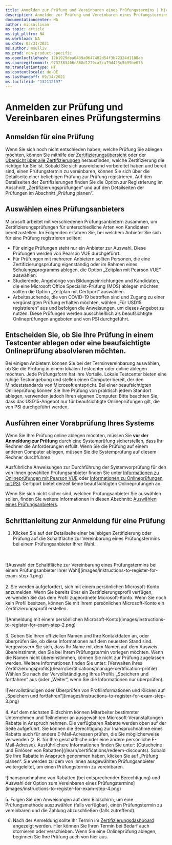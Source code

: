 ```yaml
---
title: Anmelden zur Prüfung und Vereinbaren eines Prüfungstermins | Microsoft-Dokumentation
description: Anmelden zur Prüfung und Vereinbaren eines Prüfungstermins
documentationcenter: NA
author: micsullivan
ms.topic: article
ms.tgt_pltfrm: NA
ms.workload: NA
ms.date: 03/31/2021
ms.author: msulliv
ms.prod: non-product-specific
ms.openlocfilehash: 12b1929dea0439a9647482d54f3b72324d1188ab
ms.sourcegitcommit: 9732383406c868d1279ca5ca79d423c5b99be073
ms.translationtype: HT
ms.contentlocale: de-DE
ms.lasthandoff: 09/14/2021
ms.locfileid: "132112197"
---
```

# <a name="register-and-schedule-an-exam"></a>Anmelden zur Prüfung und Vereinbaren eines Prüfungstermins

## <a name="how-to-register-for-an-exam"></a>Anmelden für eine Prüfung

Wenn Sie sich noch nicht entschieden haben, welche Prüfung Sie ablegen möchten, können Sie mithilfe der [Zertifizierungsübersicht](/learn/certifications/) oder der [Übersicht über alle Zertifizierungen](/learn/certifications/browse/) herausfinden, welche Zertifizierung die richtige für Sie ist. Sobald Sie sich ausreichend vorbereitet haben und bereit sind, einen Prüfungstermin zu vereinbaren, können Sie sich über die Detailseite einer beliebigen Prüfung zur Prüfung registrieren. Auf den Detailseiten der Zertifizierungen finden Sie die Option zur Registrierung im Abschnitt „Zertifizierungsprüfungen“ und auf den Detailseiten der Prüfungen im Abschnitt „Prüfung planen“.

## <a name="how-to-choose-an-exam-delivery-provider"></a><a name="how-to-choose-an-exam-delivery-provider"></a> Auswählen eines Prüfungsanbieters

Microsoft arbeitet mit verschiedenen Prüfungsanbietern zusammen, um Zertifizierungsprüfungen für unterschiedliche Arten von Kandidaten bereitzustellen. Im Folgenden erfahren Sie, bei welchem Anbieter Sie sich für eine Prüfung registrieren sollten:

- Für einige Prüfungen steht nur ein Anbieter zur Auswahl. Diese Prüfungen werden von Pearson VUE durchgeführt.
- Für Prüfungen mit mehreren Anbietern sollten Personen, die eine Zertifizierungsprüfung eigenständig oder im Rahmen eines Schulungsprogramms ablegen, die Option „Zeitplan mit Pearson VUE“ auswählen.
- Studierende, Angehörige von Bildungseinrichtungen und Kandidaten, die eine Microsoft Office Specialist-Prüfung (MOS) ablegen möchten, sollten die Option „Zeitplan mit Certiport“ auswählen.
- Arbeitssuchende, die von COVID-19 betroffen sind und Zugang zu einer vergünstigten Prüfung erhalten möchten, wählen „Für USD15 registrieren“ aus und befolgen die Anweisungen, um dieses Angebot zu nutzen. Diese Prüfungen werden ausschließlich als beaufsichtigte Onlineprüfungen angeboten und von PSI durchgeführt.

## <a name="decide-whether-to-take-your-exam-at-a-test-center-or-use-online-proctoring"></a>Entscheiden Sie, ob Sie Ihre Prüfung in einem Testcenter ablegen oder eine beaufsichtigte Onlineprüfung absolvieren möchten.

Bei einigen Anbietern können Sie bei der Terminvereinbarung auswählen, ob Sie die Prüfung in einem lokalen Testcenter oder online ablegen möchten. Jede Prüfungsform hat ihre Vorteile. Lokale Testcenter bieten eine ruhige Testumgebung und stellen einen Computer bereit, der den Mindeststandards von Microsoft entspricht. Bei einer beaufsichtigten Onlineprüfung können Sie Ihre Prüfung von praktisch jedem Standort ablegen, verwenden jedoch Ihren eigenen Computer. Bitte beachten Sie, dass das USD15-Angebot nur für beaufsichtigte Onlineprüfungen gilt, die von PSI durchgeführt werden.

## <a name="run-a-system-pre-check"></a>Ausführen einer Vorabprüfung Ihres Systems

Wenn Sie Ihre Prüfung online ablegen möchten, müssen Sie **vor der Anmeldung zur Prüfung** durch eine Systemprüfung sicherstellen, dass Ihr Rechner die Anforderungen erfüllt. Wenn Sie die Prüfung auf einem anderen Computer ablegen, müssen Sie die Systemprüfung auf diesem Rechner durchführen.

Ausführliche Anweisungen zur Durchführung der Systemvorprüfung für den von Ihnen gewählten Prüfungsanbieter finden Sie unter [Informationen zu Onlineprüfungen mit Pearson VUE](/learn/certifications/online-exams) oder [Informationen zu Onlineprüfungen mit PSI](/learn/certifications/online-exams-psi). Certiport bietet derzeit keine beaufsichtigten Onlineprüfungen an.

Wenn Sie sich nicht sicher sind, welchen Prüfungsanbieter Sie auswählen sollen, finden Sie weitere Informationen in diesen Abschnitt: [Auswählen eines Prüfungsanbieters](#how-to-choose-an-exam-delivery-provider).

## <a name="step-by-step-instructions-to-register-for-an-exam"></a>Schrittanleitung zur Anmeldung für eine Prüfung

1. Klicken Sie auf der Detailseite einer beliebigen Zertifizierung oder Prüfung auf die Schaltfläche zur Vereinbarung eines Prüfungstermins bei einem Prüfungsanbieter Ihrer Wahl.
<br/>
<br/>
![Auswahl der Schaltfläche zur Vereinbarung eines Prüfungstermins bei einem Prüfungsanbieter Ihrer Wahl](images/instructions-to-register-for-exam-step-1.png)
<br/>
<br/>
2. Sie werden aufgefordert, sich mit einem persönlichen Microsoft-Konto anzumelden. Wenn Sie bereits über ein Zertifizierungsprofil verfügen, verwenden Sie das dem Profil zugeordnete Microsoft-Konto. Wenn Sie noch kein Profil besitzen, können Sie mit Ihrem persönlichen Microsoft-Konto ein Zertifizierungsprofil erstellen.
<br/>
<br/>
![Anmeldung mit einem persönlichen Microsoft-Konto](images/instructions-to-register-for-exam-step-2.png)
<br/>
<br/>
3. Geben Sie Ihren offiziellen Namen und Ihre Kontaktdaten an, oder überprüfen Sie, ob diese Informationen auf dem neuesten Stand sind. Vergewissern Sie sich, dass Ihr Name mit dem Namen auf dem Ausweis übereinstimmt, den Sie bei Ihrem Prüfungstermin vorlegen möchten. Wenn die Namen nicht übereinstimmen, können Sie nicht zur Prüfung zugelassen werden. Weitere Informationen finden Sie unter: [Verwalten Ihres Zertifizierungsprofils](/learn/certifications/manage-certification-profile) Wählen Sie nach der Vervollständigung Ihres Profils „Speichern und fortfahren“ aus (oder „Weiter“, wenn Sie die Informationen nur überprüfen).
<br/>
<br/>
![Vervollständigen oder Überprüfen von Profilinformationen und Klicken auf „Speichern und fortfahren“](images/instructions-to-register-for-exam-step-3.png)
<br/>
<br/>
4. Auf dem nächsten Bildschirm können Mitarbeiter bestimmter Unternehmen und Teilnehmer an ausgewählten Microsoft-Veranstaltungen Rabatte in Anspruch nehmen. Die verfügbaren Rabatte werden oben auf der Seite aufgeführt. Sie können die Berechtigung zur Inanspruchnahme eines Rabatts auch für andere E-Mail-Adressen prüfen, die Sie möglicherweise verwenden (z. B. für Ihre geschäftliche oder eine andere persönliche E-Mail-Adresse). Ausführlichere Informationen finden Sie unter: [Gutscheine und Einlösen von Rabatten](/learn/certifications/redeem-discounts). Sobald Sie Ihre Rabatte in Anspruch genommen haben, klicken Sie auf „Prüfung planen“. Sie werden zu dem von Ihnen ausgewählten Prüfungsanbieter weitergeleitet, um einen Prüfungstermin zu vereinbaren.
<br/>
<br/>
![Inanspruchnahme von Rabatten (bei entsprechender Berechtigung) und Auswahl der Option zum Vereinbaren eines Prüfungstermins](images/instructions-to-register-for-exam-step-4.png)
<br/>
<br/>
5. Folgen Sie den Anweisungen auf dem Bildschirm, um eine Prüfungsmethode auszuwählen (falls verfügbar), einen Prüfungstermin zu vereinbaren und die Zahlung abzuschließen (falls zutreffend).

6. Nach der Anmeldung sollte Ihr Termin im [Zertifizierungsdashboard](https://aka.ms/certdashboard) angezeigt werden. Hier können Sie Ihren Termin bei Bedarf auch stornieren oder verschieben. Wenn Sie eine Onlineprüfung ablegen, beginnen Sie Ihre Prüfung auch von hier aus.
